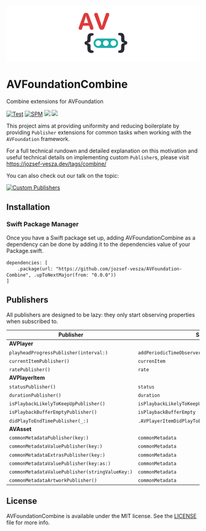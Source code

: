 ![Combine wrappers for AVPlayer](images/header.png)
# AVFoundationCombine
Combine extensions for AVFoundation

[![Test](https://github.com/jozsef-vesza/AVFoundation-Combine/actions/workflows/test.yml/badge.svg)](https://github.com/jozsef-vesza/AVFoundation-Combine/actions/workflows/test.yml) [![SPM](https://img.shields.io/badge/Swift%20Package%20Manager-compatible-brightgreen.svg)](https://github.com/apple/swift-package-manager) [![](https://img.shields.io/endpoint?url=https%3A%2F%2Fswiftpackageindex.com%2Fapi%2Fpackages%2Fjozsef-vesza%2FAVFoundation-Combine%2Fbadge%3Ftype%3Dswift-versions)](https://swiftpackageindex.com/jozsef-vesza/AVFoundation-Combine) [![](https://img.shields.io/endpoint?url=https%3A%2F%2Fswiftpackageindex.com%2Fapi%2Fpackages%2Fjozsef-vesza%2FAVFoundation-Combine%2Fbadge%3Ftype%3Dplatforms)](https://swiftpackageindex.com/jozsef-vesza/AVFoundation-Combine)

This project aims at providing uniformity and reducing boilerplate by providing `Publisher` extensions for common tasks when working with the `AVFoundation` framework.

For a full technical rundown and detailed explanation on this motivation and useful technical details on implementing custom `Publisher`s, please visit https://jozsef-vesza.dev/tags/combine/

You can also check out our talk on the topic:

[![Custom Publishers](https://img.youtube.com/vi/YcVe9L7fEJ0/0.jpg)](https://www.youtube.com/watch?v=YcVe9L7fEJ0)

## Installation

### Swift Package Manager

Once you have a Swift package set up, adding AVFoundationCombine as a dependency can be done by adding it to the dependencies value of your Package.swift.

```
dependencies: [
    .package(url: "https://github.com/jozsef-vesza/AVFoundation-Combine", .upToNextMajor(from: "0.0.0"))
]
```


## Publishers
All publishers are designed to be lazy: they only start observing properties when subscribed to.


| Publisher | Source |
|-----------|--------|
| **AVPlayer** | |
|     `playheadProgressPublisher(interval:)`      |    `addPeriodicTimeObserver(forInterval:queue:using:)`    |
|     `currentItemPublisher()`      |    `currenItem`    |
|     `ratePublisher()`      |    `rate`    |
| **AVPlayerItem** | |
|     `statusPublisher()`      |    `status`    |
|     `durationPublisher()`      |    `duration`    |
|     `isPlaybackLikelyToKeepUpPublisher()`      |    `isPlaybackLikelyToKeepUp`    |
|     `isPlaybackBufferEmptyPublisher()`      |    `isPlaybackBufferEmpty`    |
|     `didPlayToEndTimePublisher(_:)`      |    `.AVPlayerItemDidPlayToEndTime` Notification    |
| **AVAsset** | |
|     `commonMetadataPublisher(key:)`      |    `commonMetadata`    |
|     `commonMetadataValuePublisher(key:)`      |    `commonMetadata`    |
|     `commonMetadataExtrasPublisher(key:)`      |    `commonMetadata`    |
|     `commonMetadataValuePublisher(key:as:)`      |    `commonMetadata`    |
|     `commonMetadataValuePublisher(stringValueKey:)`      |    `commonMetadata`    |
|     `commonMetadataArtworkPublisher()`      |    `commonMetadata`    |

## License

AVFoundationCombine is available under the MIT license. See the [LICENSE](https://github.com/jozsef-vesza/AVFoundation-Combine/blob/master/LICENSE) file for more info.
